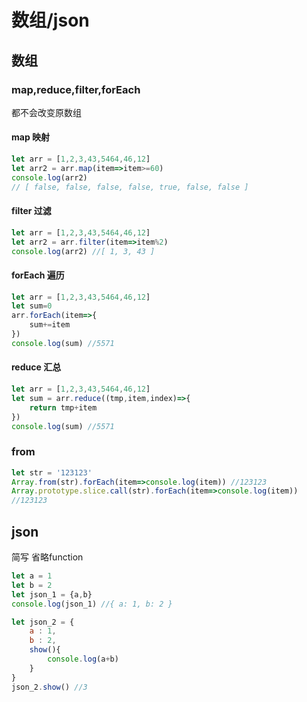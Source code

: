 # 数组/json

## 数组
### map,reduce,filter,forEach
都不会改变原数组
#### map 映射
```javascript
let arr = [1,2,3,43,5464,46,12]
let arr2 = arr.map(item=>item>=60)
console.log(arr2)
// [ false, false, false, false, true, false, false ]
```
#### filter 过滤
```javascript
let arr = [1,2,3,43,5464,46,12]
let arr2 = arr.filter(item=>item%2)
console.log(arr2) //[ 1, 3, 43 ]
```

#### forEach 遍历
```javascript
let arr = [1,2,3,43,5464,46,12]
let sum=0
arr.forEach(item=>{
    sum+=item
})
console.log(sum) //5571
```

#### reduce 汇总
```javascript
let arr = [1,2,3,43,5464,46,12]
let sum = arr.reduce((tmp,item,index)=>{
    return tmp+item
})
console.log(sum) //5571
```

### from

```javascript
let str = '123123'
Array.from(str).forEach(item=>console.log(item)) //123123
Array.prototype.slice.call(str).forEach(item=>console.log(item))
//123123
```

## json
简写
省略function

```javascript
let a = 1
let b = 2
let json_1 = {a,b}
console.log(json_1) //{ a: 1, b: 2 }

let json_2 = {
    a : 1,
    b : 2,
    show(){
        console.log(a+b)
    }
}
json_2.show() //3
```



